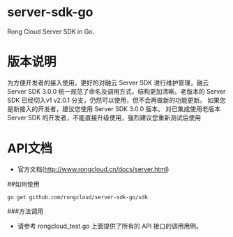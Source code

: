 server-sdk-go
=============

Rong Cloud Server SDK in Go.

# 版本说明
为方便开发者的接入使用，更好的对融云 Server SDK 进行维护管理，融云 Server SDK 3.0.0 统一规范了命名及调用方式，结构更加清晰。老版本的 Server SDK 已经切入v1 v2.0.1 分支，仍然可以使用，但不会再做新的功能更新。
如果您是新接入的开发者，建议您使用 Server SDK 3.0.0 版本。 对已集成使用老版本 Server SDK 的开发者，不能直接升级使用，强烈建议您重新测试后使用
# API文档
- 官方文档(http://www.rongcloud.cn/docs/server.html)

##如何使用

`go get github.com/rongcloud/server-sdk-go/sdk`

###方法调用
* 请参考 rongcloud_test.go 上面提供了所有的 API 接口的调用用例。
